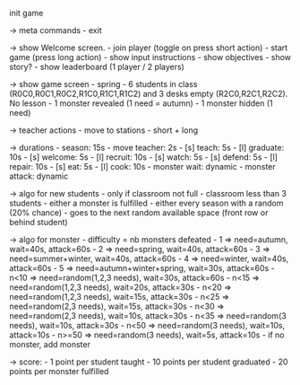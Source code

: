 init game

-> meta commands
    - exit

-> show Welcome screen.
    - join player (toggle on press short action)
    - start game (press long action)
    - show input instructions
    - show objectives
    - show story?
    - show leaderboard (1 player / 2 players)

-> show game screen
    - spring
    - 6 students in class (R0C0,R0C1,R0C2,R1C0,R1C1,R1C2) and 3 desks empty (R2C0,R2C1,R2C2). No lesson
    - 1 monster revealed (1 need = autumn)
    - 1 monster hidden (1 need)

-> teacher actions
    - move to stations
    - short + long

-> durations
    - season: 15s
    - move teacher: 2s
    - [s] teach: 5s
    - [l] graduate: 10s
    - [s] welcome: 5s
    - [l] recruit: 10s
    - [s] watch: 5s
    - [s] defend: 5s
    - [l] repair: 10s
    - [s] eat: 5s
    - [l] cook: 10s
    - monster wait: dynamic
    - monster attack: dynamic

-> algo for new students
    - only if classroom not full
    - classroom less than 3 students
    - either a monster is fulfilled
    - either every season with a random (20% chance)
    - goes to the next random available space (front row or behind student)

-> algo for monster
    - difficulty = nb monsters defeated
        - 1 => need=autumn, wait=40s, attack=60s
        - 2 => need=spring, wait=40s, attack=60s
        - 3 => need=summer+winter, wait=40s, attack=60s
        - 4 => need=winter, wait=40s, attack=60s
        - 5 => need=autumn+winter+spring, wait=30s, attack=60s
        - n<10 => need=random(1,2,3 needs), wait=30s, attack=60s
        - n<15 => need=random(1,2,3 needs), wait=20s, attack=30s
        - n<20 => need=random(1,2,3 needs), wait=15s, attack=30s
        - n<25 => need=random(2,3 needs), wait=15s, attack=30s
        - n<30 => need=random(2,3 needs), wait=10s, attack=30s
        - n<35 => need=random(3 needs), wait=10s, attack=30s
        - n<50 => need=random(3 needs), wait=10s, attack=10s
        - n>=50 => need=random(3 needs), wait=5s, attack=10s
    - if no monster, add monster

-> score:
    - 1 point per student taught
    - 10 points per student graduated
    - 20 points per monster fulfilled